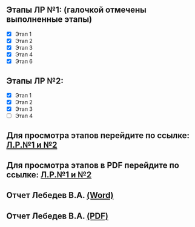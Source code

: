 ## Этапы ЛР №1: (галочкой отмечены выполненные этапы)

- [x] Этап 1
- [x] Этап 2
- [x] Этап 3
- [x] Этап 4
- [x] Этап 6

## Этапы ЛР №2: 

- [x] Этап 1
- [x] Этап 2
- [x] Этап 3
- [ ] Этап 4
## Для просмотра этапов перейдите по ссылке: [Л.Р.№1 и №2](https://docs.google.com/document/d/1ecGLjEwqh2cCOSQojO-vi4nc3OCO9Kax/edit?usp=sharing&ouid=101136925186791186403&rtpof=true&sd=true)
## Для просмотра этапов в PDF перейдите по ссылке: [Л.Р.№1 и №2](https://drive.google.com/file/d/1lbPgE2ZG0Z4-Tt0lVo1RywhqbQTLOB1u/view?usp=drive_link)

## Отчет Лебедев В.А. [(Word)](https://docs.google.com/document/d/1rqFi3ntJdju6yKNAWgNk7CNz60HsJ2Fk/edit?usp=sharing&ouid=101136925186791186403&rtpof=true&sd=true)
## Отчет Лебедев В.А. [(PDF)](https://drive.google.com/file/d/1_gvJIUZkkJ_WRSflIr-_y7r1bMAjLtuP/view?usp=sharing)
